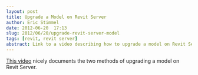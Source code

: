 ```yaml
---
layout: post
title: Upgrade a Model on Revit Server 
author: Eric Stimmel  
date: 2012-06-20  17:13  
slug: 2012/06/20/upgrade-revit-server-model  
tags: [revit, revit server]  
abstract: Link to a video describing how to upgrade a model on Revit Server.
---
```


[This video][1] nicely documents the two methods of upgrading a model on Revit Server.

[1]: http://wikihelp.autodesk.com/Revit/enu/community/videos/Revit_Server/Model_Upgrade_Workflow_for_Revit_Server